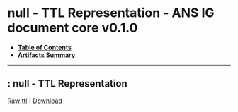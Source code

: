 # null - TTL Representation - ANS IG document core v0.1.0

* [**Table of Contents**](toc.md)
* [**Artifacts Summary**](artifacts.md)
* ****

## : null - TTL Representation

[Raw ttl](Binary-BIO-CR-BIO-2024.01-glycemie-mole.ttl) | [Download](Binary-BIO-CR-BIO-2024.01-glycemie-mole.ttl)

